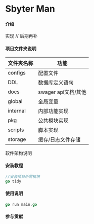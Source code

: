 # Sbyter Man

#### 介绍
实现  // 后期再补

#### 项目文件夹说明
| 文件夹名称 | 功能                |
| ---------- | ------------------- |
| configs    | 配置文件            |
| DDL    | 数据库定义语句            |
| docs       | swager api文档/其他 |
| global     | 全局变量            |
| internal   | 内部功能实现        |
| pkg        | 公共模块实现        |
| scripts    | 脚本实现            |
| storage    | 缓存/日志文件存储   |

软件架构说明


#### 安装教程

```go
//安装项目所需模块 
go tidy
```

#### 使用说明

```go
go run main.go
```



#### 参与贡献
